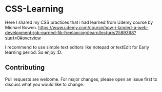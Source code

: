 # CSS-Learning

Here I shared my CSS practices that i had learned from Udemy course by Michael Bowen.
https://www.udemy.com/course/how-i-landed-a-web-development-job-earned-5k-freelancing/learn/lecture/2589368?start=0#overview

I recommend to use simple text editors like notepad or textEdit for Early learning period.
So enjoy :D.

## Contributing

Pull requests are welcome. For major changes, please open an issue first to discuss what you would like to change.
